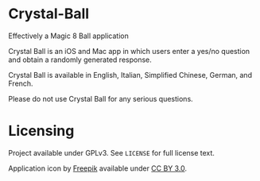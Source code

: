 # Crystal-Ball
Effectively a Magic 8 Ball application

Crystal Ball is an iOS and Mac app in which users enter a yes/no question and obtain a randomly generated response.

Crystal Ball is available in English, Italian, Simplified Chinese, German, and French.

Please do not use Crystal Ball for any serious questions.

# Licensing

Project available under GPLv3. See `LICENSE` for full license text.

Application icon by [Freepik](www.flaticon.com) available under [CC BY 3.0](http://creativecommons.org/licenses/by/3.0/).
